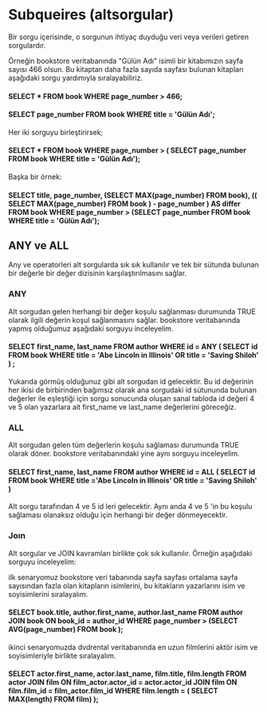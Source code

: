 # Subqueires (altsorgular)

Bir sorgu içerisinde, o sorgunun ihtiyaç duyduğu veri veya verileri getiren sorgulardır.

Örneğin bookstore veritabanında "Gülün Adı" isimli bir kitabımızın sayfa sayısı 466 olsun. Bu kitaptan daha fazla sayıda sayfası bulunan kitapları aşağıdaki sorgu yardımıyla sıralayabiliriz.

#### SELECT * FROM book WHERE page_number > 466;
#### SELECT page_number FROM book WHERE title = 'Gülün Adı';
Her iki sorguyu birleştirirsek;

#### SELECT * FROM book WHERE page_number > ( SELECT page_number FROM book WHERE title = 'Gülün Adı'); 

Başka bir örnek:

#### SELECT title, page_number, (SELECT MAX(page_number) FROM book), (( SELECT MAX(page_number) FROM book ) - page_number ) AS differ FROM book WHERE page_number > (SELECT page_number FROM book WHERE title = 'Gülün Adı');

## ANY ve ALL
Any ve operatorleri alt sorgularda sık sık kullanılır ve tek bir sütunda bulunan bir değerle bir değer dizisinin karşılaştırılmasını sağlar.

### ANY
Alt sorgudan gelen herhangi bir değer koşulu sağlanması durumunda TRUE olarak ilgili değerin koşul sağlanmasını sağlar. bookstore veritabanında yapmış olduğumuz aşağıdaki sorguyu inceleyelim.

#### SELECT first_name, last_name FROM author WHERE id = ANY ( SELECT id FROM book WHERE title = 'Abe Lincoln in Illinois' OR title = 'Saving Shiloh' ) ;

Yukarıda görmüş olduğunuz gibi alt sorgudan id gelecektir. Bu id değerinin her ikisi de birbirinden bağımsız olarak ana sorgudaki id sütununda bulunan değerler ile eşleştiği için sorgu sonucunda oluşan sanal tabloda id değeri 4 ve 5 olan yazarlara ait first_name ve last_name değerlerini göreceğiz.

### ALL 
Alt sorgudan gelen tüm değerlerin koşulu sağlaması durumunda TRUE olarak döner. 
bookstore veritabanındaki yine aynı sorguyu inceleyelim.

#### SELECT first_name, last_name FROM author WHERE id = ALL ( SELECT id FROM book WHERE title ='Abe Lincoln in Illinois' OR title = 'Saving Shiloh' )

Alt sorgu tarafından 4 ve 5 id leri gelecektir. Aynı anda 4 ve 5 'in bu koşulu sağlaması olanaksız olduğu için herhangi bir değer dönmeyecektir. 

### Joın

Alt sorgular ve JOIN kavramları birlikte çok sık kullanılır. Örneğin aşağıdaki sorguyu inceleyelim:

ilk senaryomuz bookstore veri tabanında sayfa sayfası ortalama sayfa sayısından fazla olan kitapların isimlerini, bu kitakların yazarlarını isim ve soyisimlerini sıralayalım.

#### SELECT book.title, author.first_name, author.last_name FROM author JOIN book ON book_id = author_id WHERE page_number > (SELECT AVG(page_number) FROM book ); 

ikinci senaryomuzda dvdrental veritabanında en uzun filmlerini aktör isim ve soyisimleriyle birlikte sıralayalım.

#### SELECT actor.first_name, actor.last_name, film.title, film.length FROM actor JOIN film ON film_actor.actor_id = actor.actor_id JOIN film ON film.film_id = film_actor.film_id WHERE film.length = ( SELECT MAX(length)  FROM film) );
